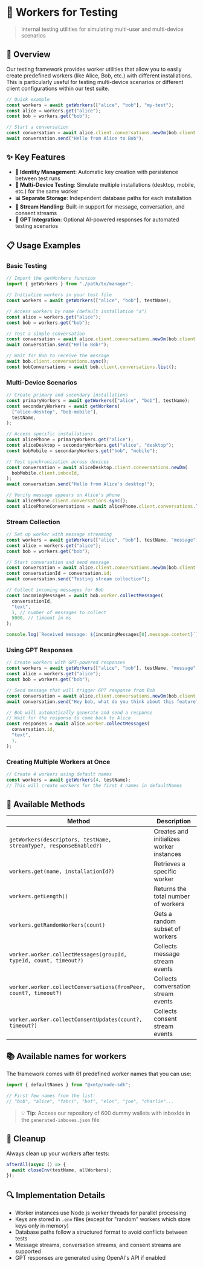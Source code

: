 # 🤖 Workers for Testing

> Internal testing utilities for simulating multi-user and multi-device scenarios

## 🌟 Overview

Our testing framework provides worker utilities that allow you to easily create predefined workers (like Alice, Bob, etc.) with different installations. This is particularly useful for testing multi-device scenarios or different client configurations within our test suite.

```typescript
// Quick example
const workers = await getWorkers(["alice", "bob"], "my-test");
const alice = workers.get("alice");
const bob = workers.get("bob");

// Start a conversation
const conversation = await alice.client.conversations.newDm(bob.client.inboxId);
await conversation.send("Hello from Alice to Bob");
```

## ✨ Key Features

- **🔑 Identity Management**: Automatic key creation with persistence between test runs
- **📱 Multi-Device Testing**: Simulate multiple installations (desktop, mobile, etc.) for the same worker
- **📊 Separate Storage**: Independent database paths for each installation
- **🔄 Stream Handling**: Built-in support for message, conversation, and consent streams
- **🤖 GPT Integration**: Optional AI-powered responses for automated testing scenarios

## 📋 Usage Examples

### Basic Testing

```typescript
// Import the getWorkers function
import { getWorkers } from "./path/to/manager";

// Initialize workers in your test file
const workers = await getWorkers(["alice", "bob"], testName);

// Access workers by name (default installation "a")
const alice = workers.get("alice");
const bob = workers.get("bob");

// Test a simple conversation
const conversation = await alice.client.conversations.newDm(bob.client.inboxId);
await conversation.send("Hello Bob!");

// Wait for Bob to receive the message
await bob.client.conversations.sync();
const bobConversations = await bob.client.conversations.list();
```

### Multi-Device Scenarios

```typescript
// Create primary and secondary installations
const primaryWorkers = await getWorkers(["alice", "bob"], testName);
const secondaryWorkers = await getWorkers(
  ["alice-desktop", "bob-mobile"],
  testName,
);

// Access specific installations
const alicePhone = primaryWorkers.get("alice");
const aliceDesktop = secondaryWorkers.get("alice", "desktop");
const bobMobile = secondaryWorkers.get("bob", "mobile");

// Test synchronization across devices
const conversation = await aliceDesktop.client.conversations.newDm(
  bobMobile.client.inboxId,
);
await conversation.send("Hello from Alice's desktop!");

// Verify message appears on Alice's phone
await alicePhone.client.conversations.sync();
const alicePhoneConversations = await alicePhone.client.conversations.list();
```

### Stream Collection

```typescript
// Set up worker with message streaming
const workers = await getWorkers(["alice", "bob"], testName, "message");
const alice = workers.get("alice");
const bob = workers.get("bob");

// Start conversation and send message
const conversation = await alice.client.conversations.newDm(bob.client.inboxId);
const conversationId = conversation.id;
await conversation.send("Testing stream collection");

// Collect incoming messages for Bob
const incomingMessages = await bob.worker.collectMessages(
  conversationId,
  "text",
  1, // number of messages to collect
  5000, // timeout in ms
);

console.log(`Received message: ${incomingMessages[0].message.content}`);
```

### Using GPT Responses

```typescript
// Create workers with GPT-powered responses
const workers = await getWorkers(["alice", "bob"], testName, "message", true);
const alice = workers.get("alice");
const bob = workers.get("bob");

// Send message that will trigger GPT response from Bob
const conversation = await alice.client.conversations.newDm(bob.client.inboxId);
await conversation.send("Hey bob, what do you think about this feature?");

// Bob will automatically generate and send a response
// Wait for the response to come back to Alice
const responses = await alice.worker.collectMessages(
  conversation.id,
  "text",
  1,
);
```

### Creating Multiple Workers at Once

```typescript
// Create 4 workers using default names
const workers = await getWorkers(4, testName);
// This will create workers for the first 4 names in defaultNames
```

## 🧰 Available Methods

| Method                                                             | Description                              |
| ------------------------------------------------------------------ | ---------------------------------------- |
| `getWorkers(descriptors, testName, streamType?, responseEnabled?)` | Creates and initializes worker instances |
| `workers.get(name, installationId?)`                               | Retrieves a specific worker              |
| `workers.getLength()`                                              | Returns the total number of workers      |
| `workers.getRandomWorkers(count)`                                  | Gets a random subset of workers          |
| `worker.worker.collectMessages(groupId, typeId, count, timeout?)`  | Collects message stream events           |
| `worker.worker.collectConversations(fromPeer, count?, timeout?)`   | Collects conversation stream events      |
| `worker.worker.collectConsentUpdates(count?, timeout?)`            | Collects consent stream events           |

## 📚 Available names for workers

The framework comes with 61 predefined worker names that you can use:

```typescript
import { defaultNames } from "@xmtp/node-sdk";

// First few names from the list:
// "bob", "alice", "fabri", "bot", "elon", "joe", "charlie"...
```

> 💡 **Tip**: Access our repository of 600 dummy wallets with inboxIds in the `generated-inboxes.json` file

## 🧹 Cleanup

Always clean up your workers after tests:

```typescript
afterAll(async () => {
  await closeEnv(testName, allWorkers);
});
```

## 🔍 Implementation Details

- Worker instances use Node.js worker threads for parallel processing
- Keys are stored in `.env` files (except for "random" workers which store keys only in memory)
- Database paths follow a structured format to avoid conflicts between tests
- Message streams, conversation streams, and consent streams are supported
- GPT responses are generated using OpenAI's API if enabled
